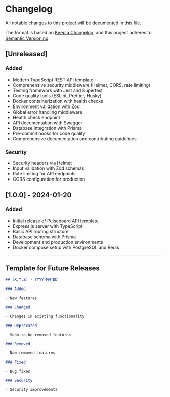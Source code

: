 # Changelog

All notable changes to this project will be documented in this file.

The format is based on [Keep a Changelog](https://keepachangelog.com/en/1.0.0/),
and this project adheres to [Semantic Versioning](https://semver.org/spec/v2.0.0.html).

## [Unreleased]

### Added

- Modern TypeScript REST API template
- Comprehensive security middleware (Helmet, CORS, rate limiting)
- Testing framework with Jest and Supertest
- Code quality tools (ESLint, Prettier, Husky)
- Docker containerization with health checks
- Environment validation with Zod
- Global error handling middleware
- Health check endpoint
- API documentation with Swagger
- Database integration with Prisma
- Pre-commit hooks for code quality
- Comprehensive documentation and contributing guidelines

### Security

- Security headers via Helmet
- Input validation with Zod schemas
- Rate limiting for API endpoints
- CORS configuration for production

## [1.0.0] - 2024-01-20

### Added

- Initial release of Pulseboard API template
- Express.js server with TypeScript
- Basic API routing structure
- Database schema with Prisma
- Development and production environments
- Docker compose setup with PostgreSQL and Redis

---

## Template for Future Releases

```markdown
## [X.Y.Z] - YYYY-MM-DD

### Added

- New features

### Changed

- Changes in existing functionality

### Deprecated

- Soon-to-be removed features

### Removed

- Now removed features

### Fixed

- Bug fixes

### Security

- Security improvements
```
